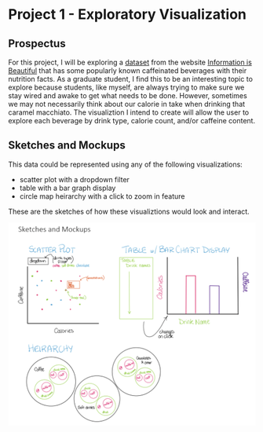 # Project 1 - Exploratory Visualization

## Prospectus

For this project, I will be exploring a [dataset](https://docs.google.com/spreadsheets/d/1KYMUjrCulPtpUHwep9bVvsBvmVsDEbucdyRZ5uHCDxw/edit?hl%3Den_GB%26hl%3Den_GB#gid=1656295783) from the website [Information is Beautiful](https://informationisbeautiful.net/data/) that has some popularly known caffeinated beverages with their nutrition facts. As a graduate student, I find this to be an interesting topic to explore because students, like myself, are always trying to make sure we stay wired and awake to get what needs to be done. However, sometimes we may not necessarily think about our calorie in take when drinking that caramel macchiato. The visualiztion I intend to create will allow the user to explore each beverage by drink type, calorie count, and/or caffeine content.

## Sketches and Mockups

This data could be represented using any of the following visualizations:

- scatter plot with a dropdown filter
- table with a bar graph display
- circle map heirarchy with a click to zoom in feature

These are the sketches of how these visualiztions would look and interact.

![sketches and mockups](../project1/sketches.png)
